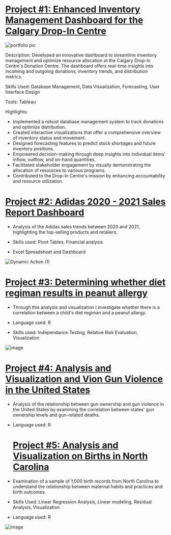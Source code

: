 # [Project #1: Enhanced Inventory Management Dashboard for the Calgary Drop-In Centre](https://github.com/rodney-sibanda/Calgary-Drop-In-Centre-Dashboard/blob/main/README.md)


![portfolio pic ](https://github.com/rodney-sibanda/Rodney-sPortfolio/assets/126027138/9218029b-7ff5-4f74-8294-95346b8a616a)


Description: Developed an innovative dashboard to streamline inventory management and optimize resource allocation at the Calgary Drop-In Centre's Donation Centre. The dashboard offers real-time insights into incoming and outgoing donations, inventory trends, and distribution metrics.

Skills Used: Database Management, Data Visualization, Forecasting, User Interface Design

Tools: Tableau

Highlights:

- Implemented a robust database management system to track donations and optimize distribution.
- Created interactive visualizations that offer a comprehensive overview of inventory status and movement.
- Designed forecasting features to predict stock shortages and future inventory positions.
- Empowered decision-making through deep insights into individual items' inflow, outflow, and on-hand quantities.
- Facilitated stakeholder engagement by visually demonstrating the allocation of resources to various programs.
- Contributed to the Drop-In Centre's mission by enhancing accountability and resource utilization.

# [Project #2: Adidas 2020 - 2021 Sales Report Dashboard](https://github.com/rodney-sibanda/Adidas-Sale-Report-2020---2021---DB---Excel)

- Analysis of the Adidas sales trends between 2020 and 2021, highlighting the top-selling products and retailers. 

- Skills used: Pivot Tables, Financial analysis

- Excel Spreadsheet and Dashboard 

![Dynamic Action (1)](https://user-images.githubusercontent.com/126027138/221468950-905a88c9-b4bf-4e62-b1c7-736f7a20250f.gif)

# [Project #3: Determining whether diet regiman results in peanut allergy](https://github.com/rodney-sibanda/Analysis-and-Visualization-of-Peanut-Allergy-Experiment-) 

- Through this analysis and visualization I investigate whether there is a correlation between a child's diet regiman and a peanut allergy. 

- Language used: R

- Skills used: Independance Testing, Relative Risk Evaluation, Visualization 

![image](https://user-images.githubusercontent.com/126027138/221918638-e97de117-85e6-458c-859d-a1914f9cff74.png)



# [Project #4: Analysis and Visualization and Vion Gun Violence in the United States](https://github.com/rodney-sibanda/US-Gun-Violence-Data-Analysis-Using-R)

- Analysis of the relationship between gun ownership and gun violence in the United States by examining the correlation between states' gun ownership levels and gun-related deaths.

- Language used: R

  # [Project #5: Analysis and Visualization on Births in North Carolina](https://github.com/rodney-sibanda/North-Carolina-Births-Analysis-Using-R)

- Examination of a sample of 1,000 birth records from North Carolina to understand the relationship between maternal habits and practices and birth outcomes.

- Skills Used: Linear Regression Analysis, Linear modeling, Residual Analysis, Visualization  

- Language used: R


![image](https://user-images.githubusercontent.com/126027138/221910683-82c69363-0ea7-47d5-a5c9-5ec72715d0b6.png)

